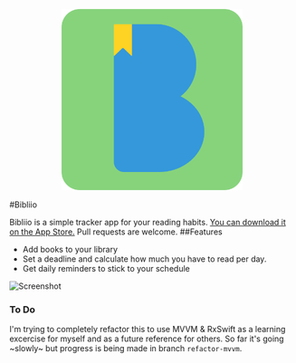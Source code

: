 <p align="center">
  <img width="320" src="assets/biblio.png"/>
</p>

#Bibliio

Bibliio is a simple tracker app for your reading habits. [You can download it on the App Store.](https://itunes.apple.com/WebObjects/MZStore.woa/wa/viewSoftware?id=1176316593&mt=8) Pull requests are welcome.
##Features

- Add books to your library
- Set a deadline and calculate how much you have to read per day. 
- Get daily reminders to stick to your schedule

![Screenshot](https://raw.githubusercontent.com/atecle/Bibliio/master/assets/screenshot.png)

### To Do

I'm trying to completely refactor this to use MVVM & RxSwift as a learning excercise for myself and as a future reference for others. So far it's going ~slowly~ but progress is being made in branch `refactor-mvvm`.

